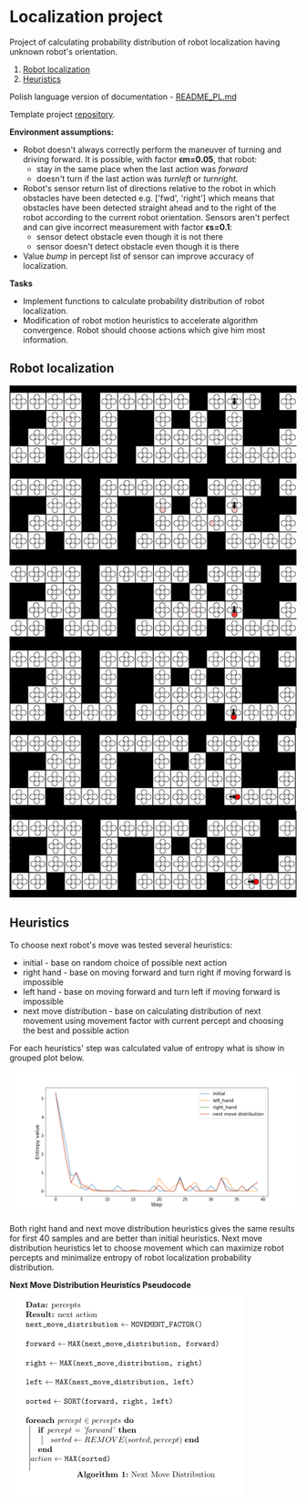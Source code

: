 # Localization project 
Project of calculating probability distribution of robot localization having unknown robot's orientation.

1. [Robot localization](#robot-localization)
2. [Heuristics](#heuristics)

Polish language version of documentation - [README_PL.md](./README_FILES/README_PL.md)

Template project [repository](https://github.com/jwietrzykowski/proj_lokalizacja).

**Environment assumptions:**
- Robot doesn't always correctly perform the maneuver of turning and driving forward. It is possible, with factor **ϵm=0.05**, that robot:
    - stay in the same place when the last action was *forward* 
    - doesn't turn if the last action was *turnleft* or *turnright*.
- Robot's sensor return list of directions relative to the robot in which obstacles have been detected e.g. ['fwd', 'right'] which means that obstacles have been detected straight ahead and to the right of the robot according to the current robot orientation. Sensors aren't perfect and can give incorrect measurement with factor **ϵs=0.1**:
  - sensor detect obstacle even though it is not there 
  - sensor doesn't detect obstacle even though it is there 
- Value *bump* in percept list of sensor can improve accuracy of localization.

**Tasks**
- Implement functions to calculate probability distribution of robot localization.
- Modification of robot motion heuristics to accelerate algorithm convergence. Robot should choose actions which give him most information.

## Robot localization
![5 first steps](./README_FILES/steps_image.png)

## Heuristics
To choose next robot's move was tested several heuristics:
- initial - base on random choice of possible next action
- right hand - base on moving forward and turn right if moving forward is impossible
- left hand - base on moving forward and turn left if moving forward is impossible
- next move distribution - base on calculating distribution of next movement using movement factor with current percept and choosing the best and possible action

For each heuristics' step was calculated value of entropy what is show in grouped plot below.

![Used heuristics plots](./README_FILES/40_steps_entropy.png)

Both right hand and next move distribution heuristics gives the same results for first 40 samples and are better than initial heuristics. Next move distribution heuristics let to choose movement which can maximize robot percepts and minimalize entropy of robot localization probability distribution.

**Next Move Distribution Heuristics Pseudocode**
<br/>
![NMD pseudocode](./README_FILES/pseudocode.png)
